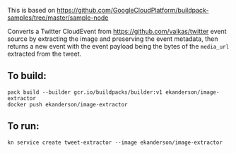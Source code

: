 This is based on
https://github.com/GoogleCloudPlatform/buildpack-samples/tree/master/sample-node

Converts a Twitter CloudEvent from https://github.com/vaikas/twitter event
source by extracting the image and preserving the event metadata, then returns a
new event with the event payload being the bytes of the `media_url` extracted
from the tweet.

## To build:

```shell
pack build --builder gcr.io/buildpacks/builder:v1 ekanderson/image-extractor
docker push ekanderson/image-extractor
```

## To run:

```
kn service create tweet-extractor --image ekanderson/image-extractor
```